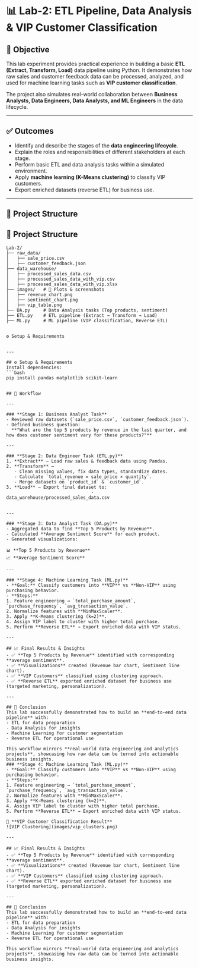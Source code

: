 # 📊 Lab-2: ETL Pipeline, Data Analysis & VIP Customer Classification  

## 🎯 Objective  
This lab experiment provides practical experience in building a basic **ETL (Extract, Transform, Load)** data pipeline using Python. It demonstrates how raw sales and customer feedback data can be processed, analyzed, and used for machine learning tasks such as **VIP customer classification**.  

The project also simulates real-world collaboration between **Business Analysts, Data Engineers, Data Analysts, and ML Engineers** in the data lifecycle.  

---

## ✅ Outcomes  
- Identify and describe the stages of the **data engineering lifecycle**.  
- Explain the roles and responsibilities of different stakeholders at each stage.  
- Perform basic ETL and data analysis tasks within a simulated environment.  
- Apply **machine learning (K-Means clustering)** to classify VIP customers.  
- Export enriched datasets (reverse ETL) for business use.  

---

## 📂 Project Structure  

## 📂 Project Structure

```text
Lab-2/
├── raw_data/
│   ├── sale_price.csv
│   ├── customer_feedback.json
├── data_warehouse/
│   ├── processed_sales_data.csv
│   ├── processed_sales_data_with_vip.csv
│   ├── processed_sales_data_with_vip.xlsx
├── images/   # 📸 Plots & screenshots
│   ├── revenue_chart.png
│   ├── sentiment_chart.png
│   ├── vip_table.png
├── DA.py     # Data Analysis tasks (Top products, sentiment)
├── ETL.py    # ETL pipeline (Extract → Transform → Load)
├── ML.py     # ML pipeline (VIP classification, Reverse ETL)


⚙️ Setup & Requirements


---

## ⚙️ Setup & Requirements  
Install dependencies:  
```bash
pip install pandas matplotlib scikit-learn


## 🔄 Workflow

---

### **Stage 1: Business Analyst Task**
- Reviewed raw datasets (`sale_price.csv`, `customer_feedback.json`).
- Defined business question:  
  **"What are the top 5 products by revenue in the last quarter, and how does customer sentiment vary for these products?"**

---

### **Stage 2: Data Engineer Task (ETL.py)**
1. **Extract** – Load raw sales & feedback data using Pandas.  
2. **Transform** –  
   - Clean missing values, fix data types, standardize dates.  
   - Calculate `total_revenue = sale_price × quantity`.  
   - Merge datasets on `product_id` & `customer_id`.  
3. **Load** – Export final dataset to:  
                                -data_warehouse/processed_sales_data.csv


---

### **Stage 3: Data Analyst Task (DA.py)**
- Aggregated data to find **Top 5 Products by Revenue**.  
- Calculated **Average Sentiment Score** for each product.  
- Generated visualizations:  

📊 **Top 5 Products by Revenue**  
📈 **Average Sentiment Score**  

---

### **Stage 4: Machine Learning Task (ML.py)**
- **Goal:** Classify customers into **VIP** vs **Non-VIP** using purchasing behavior.  
- **Steps:**  
1. Feature engineering → `total_purchase_amount`, `purchase_frequency`, `avg_transaction_value`.  
2. Normalize features with **MinMaxScaler**.  
3. Apply **K-Means clustering (k=2)**.  
4. Assign VIP label to cluster with higher total purchase.  
5. Perform **Reverse ETL** → Export enriched data with VIP status.  

---

## 📈 Final Results & Insights
- ✅ **Top 5 Products by Revenue** identified with corresponding **average sentiment**.  
- ✅ **Visualizations** created (Revenue bar chart, Sentiment line chart).  
- ✅ **VIP Customers** classified using clustering approach.  
- ✅ **Reverse ETL** exported enriched dataset for business use (targeted marketing, personalization).  

---

## 📝 Conclusion
This lab successfully demonstrated how to build an **end-to-end data pipeline** with:  
- ETL for data preparation  
- Data Analysis for insights  
- Machine Learning for customer segmentation  
- Reverse ETL for operational use  

This workflow mirrors **real-world data engineering and analytics projects**, showcasing how raw data can be turned into actionable business insights.
### **Stage 4: Machine Learning Task (ML.py)**
- **Goal:** Classify customers into **VIP** vs **Non-VIP** using purchasing behavior.  
- **Steps:**  
1. Feature engineering → `total_purchase_amount`, `purchase_frequency`, `avg_transaction_value`.  
2. Normalize features with **MinMaxScaler**.  
3. Apply **K-Means clustering (k=2)**.  
4. Assign VIP label to cluster with higher total purchase.  
5. Perform **Reverse ETL** → Export enriched data with VIP status.  

📌 **VIP Customer Classification Result**  
![VIP Clustering](images/vip_clusters.png)

---

## 📈 Final Results & Insights
- ✅ **Top 5 Products by Revenue** identified with corresponding **average sentiment**.  
- ✅ **Visualizations** created (Revenue bar chart, Sentiment line chart).  
- ✅ **VIP Customers** classified using clustering approach.  
- ✅ **Reverse ETL** exported enriched dataset for business use (targeted marketing, personalization).  

---

## 📝 Conclusion
This lab successfully demonstrated how to build an **end-to-end data pipeline** with:  
- ETL for data preparation  
- Data Analysis for insights  
- Machine Learning for customer segmentation  
- Reverse ETL for operational use  

This workflow mirrors **real-world data engineering and analytics projects**, showcasing how raw data can be turned into actionable business insights.

